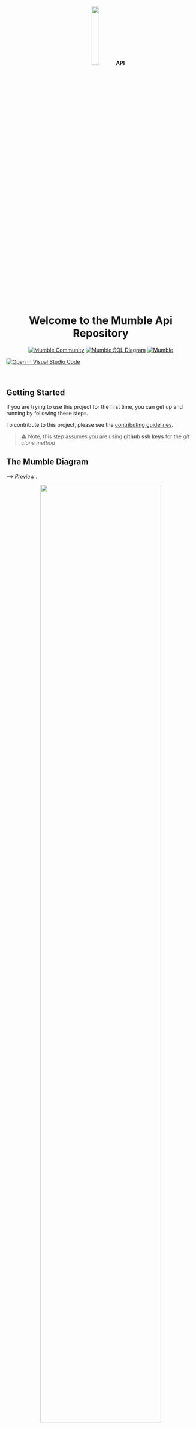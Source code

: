 #
<div align="center">
<img src="./static/images/dark-logo.1c6c40e2.png" width="20%">
<b>
<span>
API
</span>
</b>
<h1>Welcome to the Mumble Api Repository</h1>

<a href="https://discord.gg/9Du4KUY3dE">![Mumble Community](https://img.shields.io/discord/825371211399692308?label=Mumble%20Community&style=for-the-badge&logo=Discord)</a>
<a href="https://drawsql.app/dennis-ivy/diagrams/mumble">![Mumble SQL Diagram](https://img.shields.io/badge/Mumble-Diagram-orange?style=for-the-badge)</a>
<a href="http://mumbleapi.herokuapp.com/">![Mumble](https://img.shields.io/badge/Mumble-API-9cf?style=for-the-badge)</a>

</div>

[![Open in Visual Studio Code](https://open.vscode.dev/badges/open-in-vscode.svg)](https://open.vscode.dev/divanov11/mumbleapi.git)

<br/>

## Getting Started 

If you are trying to use this project for the first time, you can get up and running by following these steps. 

To contribute to this project, please see the [contributing guidelines](https://github.com/divanov11/mumbleapi/blob/master/Contributing.md).
> ⚠ Note, this step assumes you are using **github ssh keys** for the *git clone method*



## The Mumble Diagram

--> *Preview :*

<div align="center">
  <a href="https://drawsql.app/dennis-ivy/diagrams/mumble">
<img width="80%" align="center" src="./img/drawSQL-MumbleApi.png"/>
  </a>
</div>

<br/>

--> *Full View:*

You can see clearly the diagram at :&nbsp; <a href="https://drawsql.app/dennis-ivy/diagrams/mumble"><img align="center" src="https://img.shields.io/badge/Mumble-SQL Diagram-9cf?style=for-the-badge"></a>



## Requirements 

|                          Technology                          |      Version       |
| :----------------------------------------------------------: | :----------------: |
|           [**Python**](https://docs.python.org/3/)           |      **3.x**       |
|           [**pip**](https://pypi.org/project/pip/)           | **latest version** |
|       [**asgiref**](https://pypi.org/project/asgiref/)       |     **3.3.4**      |
|       [**certifi**](https://pypi.org/project/certifi/)       |   **2020.12.5**    |
|       [**chardet**](https://pypi.org/project/chardet/)       |     **4.0.0**      |
|       [**coreapi**](https://pypi.org/project/coreapi/)       |     **2.3.3**      |
|     [**coreschema**](https://pypi.org/project/coreschema/)|  |     **0.0.4**      |
| [**dj-database-url**](https://pypi.org/project/dj-database-url/) | **0.5.0** |
|     [**Django**](https://docs.djangoproject.com/en/3.2/)     |      **3.2**       |
| [**django-ckeditor**](https://pypi.org/project/django-ckeditor/) |  **6.0.0**  |
| [**django-cors-headers**](https://pypi.org/project/django-cors-headers/) |   **3.7.0**   |
| [**django-heroku**](https://pypi.org/project/django-heroku/) |     **0.3.1**      |
| [**django-js-asset**](https://pypi.org/project/django-heroku/) |     **1.2.2**    |
| [**djangorestframework**](https://www.django-rest-framework.org/) |     **3.12.4**     |
| [**djangorestframework-simplejwt**](https://pypi.org/project/djangorestframework-simplejwt/) |     **4.6.0**      |
|    [**dnspython**](https://pypi.org/project/dnspython/)    |     **2.1.0**      |
|    [**email-validator**](https://pypi.org/project/email-validator/)    |     **1.1.2**      |
|      [**gunicorn**](https://pypi.org/project/gunicorn/)      |     **20.1.0**     |
|    [*idna*](https://pypi.org/project/idna/)   | **2.10**|
|    [*itypes*](https://pypi.org/project/itypes/)   | **1.2.0**|
|    [*Jinja2*](https://pypi.org/project/Jinja2/)   |**3.0.0**|
|    [*MarkupSafe*](https://pypi.org/project/MarkupSafe/)   | **2.0.0**|
|     [**Pillow**](https://pypi.org/project/Pillow/)        |     **8.2.0**      |
|      [**psycopg2**](https://pypi.org/project/psycopg2/)      |     **2.8.6**      |
|         [**PyJWT**](https://pypi.org/project/PyJWT/)         |     **2.0.1**      |
|          [**pytz**](https://pypi.org/project/pytz/)          |     **2021.1**     |
|    [*PyYAML*](https://pypi.org/project/PyYAML/)   | **5.4.1** |
|    [**requests**](https://pypi.org/project/requests/)   | **2.25.1** |
|    [**sentry-sdk**](https://pypi.org/project/sentry-sdk/)   | **1.0.0** |
|           [**six**](https://pypi.org/project/six/)           |     **1.15.0**     |
|      [**sqlparse**](https://pypi.org/project/sqlparse/)      |     **0.4.1**      |
|    [**typing-extension**](https://pypi.org/project/typing-extensions/)   | **3.10.0.0** |
|    [**uritemplate**](https://pypi.org/project/uritemplate/)   | **3.0.1** |
|    [**urllib3**](https://pypi.org/project/urllib3/)   | **1.26.4** |
|    [**whitenoise**](https://pypi.org/project/whitenoise/)    |     **5.2.0**      |


## Install and Run

Make sure you have **Python 3.x** installed and **the latest version of pip** *installed* before running these steps.

To contribute, please follow the [guidelines](https://github.com/divanov11/mumbleapi/blob/master/Contributing.md) process.

Clone the repository using the following command

```bash
git clone git@github.com:divanov11/mumbleapi.git
# After cloning, move into the directory having the project files using the change directory command
cd mumbleapi
```
Create a virtual environment where all the required python packages will be installed

```bash
# Use this on Windows
python -m venv env
# Use this on Linux and Mac
python -m venv env
```
Activate the virtual environment

```bash
# Windows
.\env\Scripts\activate
# Linux and Mac
source env/bin/activate
```
Install all the project Requirements
```bash
pip install -r requirements.txt
```
-Apply migrations and create your superuser (follow the prompts)

```bash
# apply migrations and create your database
python manage.py migrate

# Create a user with manage.py
python manage.py createsuperuser
```
Load test data to your database

```bash

# load data for feed
python manage.py loaddata feeddata.json

# load data for article
python manage.py loaddata articledata.json

# load data for discussion
python manage.py loaddata discussiondata.json
```

Run the tests

```bash
# run django tests for article app
python manage.py test article
```

```bash
# run django tests for discussion app
python manage.py test discussion
```

```bash
# run django tests for feed app
python manage.py test feed
```

```bash
# run django tests for users app
python manage.py test users
```

Run the development server

```bash
# run django development server
python manage.py runserver
```
## Reviewers 

After submitting your PR, please tag reviewer(s) in your PR message. You can tag anyone below for the following.

<br/>

- **Markdown, Documentation, Email templates:**

  [@Mehdi - MidouWebDev](https://github.com/MidouWebDev)

  [@Abhi Vempati](https://github.com/abhivemp/)

#

- **API, Backend, Databases, Dependencies:**

     --> *Choose two reviewers :*

    [@Dennis Ivy](https://github.com/divanov11)
    
    [@Praveen Malethia](https://github.com/PraveenMalethia)

    [@Abhi Vempati](https://github.com/abhivemp)

    [@Bashiru Bukari](https://github.com/bashiru98)

    [@Cody Seibert](https://github.com/codyseibert)

## Explore admin panel for model data or instances

http://127.0.0.1:8000/admin or http://localhost:8000/admin

## Login with the user credentials (you created) using "createsuperuser" cmd

> ⚠ If everything is good and has been done successfully, your **Django Rest API** should be hosted on port 8000 i.e http://127.0.0.1:8000/ or http://localhost:8000/

